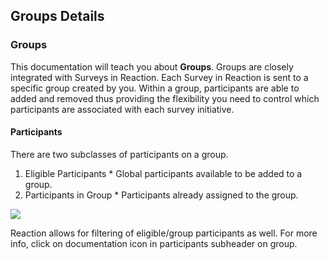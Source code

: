 ## Groups Details

### Groups

This documentation will teach you about **Groups**. Groups are closely integrated with Surveys in Reaction. 
Each Survey in Reaction is sent to a specific group created by you. Within a group, participants are able to added and removed
thus providing the flexibility you need to control which participants are associated with each survey initiative.

#### Participants

There are two subclasses of participants on a group.

  1. Eligible Participants
    * Global participants available to be added to a group.
  2. Participants in Group
    * Participants already assigned to the group.
  
<img src="https://raw.githubusercontent.com/p60/reaction_docs/master/groups/screenshots/group_participants.png"></img>

Reaction allows for filtering of eligible/group participants as well. For more info, click on documentation icon in participants subheader on group.


